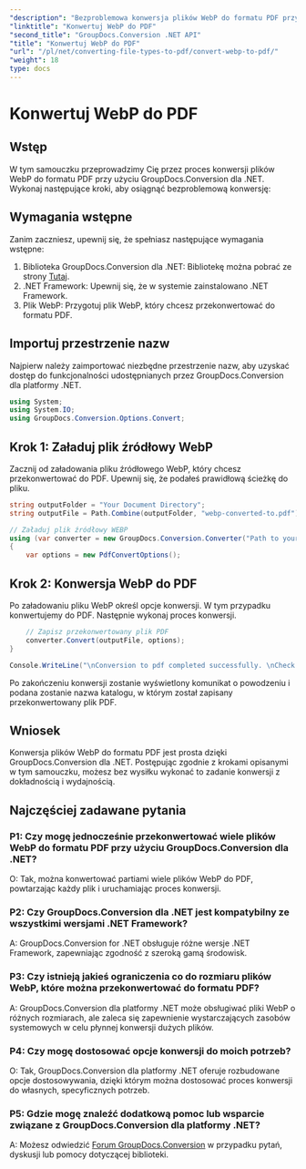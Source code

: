 ```yaml
---
"description": "Bezproblemowa konwersja plików WebP do formatu PDF przy użyciu GroupDocs.Conversion dla .NET. Uprość zadania konwersji dokumentów."
"linktitle": "Konwertuj WebP do PDF"
"second_title": "GroupDocs.Conversion .NET API"
"title": "Konwertuj WebP do PDF"
"url": "/pl/net/converting-file-types-to-pdf/convert-webp-to-pdf/"
"weight": 18
type: docs
---
```

# Konwertuj WebP do PDF

## Wstęp
W tym samouczku przeprowadzimy Cię przez proces konwersji plików WebP do formatu PDF przy użyciu GroupDocs.Conversion dla .NET. Wykonaj następujące kroki, aby osiągnąć bezproblemową konwersję:

## Wymagania wstępne

Zanim zaczniesz, upewnij się, że spełniasz następujące wymagania wstępne:

1. Biblioteka GroupDocs.Conversion dla .NET: Bibliotekę można pobrać ze strony [Tutaj](https://releases.groupdocs.com/conversion/net/).
2. .NET Framework: Upewnij się, że w systemie zainstalowano .NET Framework.
3. Plik WebP: Przygotuj plik WebP, który chcesz przekonwertować do formatu PDF.

## Importuj przestrzenie nazw

Najpierw należy zaimportować niezbędne przestrzenie nazw, aby uzyskać dostęp do funkcjonalności udostępnianych przez GroupDocs.Conversion dla platformy .NET.

```csharp
using System;
using System.IO;
using GroupDocs.Conversion.Options.Convert;
```

## Krok 1: Załaduj plik źródłowy WebP

Zacznij od załadowania pliku źródłowego WebP, który chcesz przekonwertować do PDF. Upewnij się, że podałeś prawidłową ścieżkę do pliku.

```csharp
string outputFolder = "Your Document Directory";
string outputFile = Path.Combine(outputFolder, "webp-converted-to.pdf");

// Załaduj plik źródłowy WEBP
using (var converter = new GroupDocs.Conversion.Converter("Path to your WebP file"))
{
    var options = new PdfConvertOptions();
```

## Krok 2: Konwersja WebP do PDF

Po załadowaniu pliku WebP określ opcje konwersji. W tym przypadku konwertujemy do PDF. Następnie wykonaj proces konwersji.

```csharp
    // Zapisz przekonwertowany plik PDF
    converter.Convert(outputFile, options);
}

Console.WriteLine("\nConversion to pdf completed successfully. \nCheck output in {0}", outputFolder);
```

Po zakończeniu konwersji zostanie wyświetlony komunikat o powodzeniu i podana zostanie nazwa katalogu, w którym został zapisany przekonwertowany plik PDF.

## Wniosek

Konwersja plików WebP do formatu PDF jest prosta dzięki GroupDocs.Conversion dla .NET. Postępując zgodnie z krokami opisanymi w tym samouczku, możesz bez wysiłku wykonać to zadanie konwersji z dokładnością i wydajnością.

## Najczęściej zadawane pytania

### P1: Czy mogę jednocześnie przekonwertować wiele plików WebP do formatu PDF przy użyciu GroupDocs.Conversion dla .NET?

O: Tak, można konwertować partiami wiele plików WebP do PDF, powtarzając każdy plik i uruchamiając proces konwersji.

### P2: Czy GroupDocs.Conversion dla .NET jest kompatybilny ze wszystkimi wersjami .NET Framework?

A: GroupDocs.Conversion for .NET obsługuje różne wersje .NET Framework, zapewniając zgodność z szeroką gamą środowisk.

### P3: Czy istnieją jakieś ograniczenia co do rozmiaru plików WebP, które można przekonwertować do formatu PDF?

A: GroupDocs.Conversion dla platformy .NET może obsługiwać pliki WebP o różnych rozmiarach, ale zaleca się zapewnienie wystarczających zasobów systemowych w celu płynnej konwersji dużych plików.

### P4: Czy mogę dostosować opcje konwersji do moich potrzeb?

O: Tak, GroupDocs.Conversion dla platformy .NET oferuje rozbudowane opcje dostosowywania, dzięki którym można dostosować proces konwersji do własnych, specyficznych potrzeb.

### P5: Gdzie mogę znaleźć dodatkową pomoc lub wsparcie związane z GroupDocs.Conversion dla platformy .NET?

A: Możesz odwiedzić [Forum GroupDocs.Conversion](https://forum.groupdocs.com/c/conversion/11) w przypadku pytań, dyskusji lub pomocy dotyczącej biblioteki.